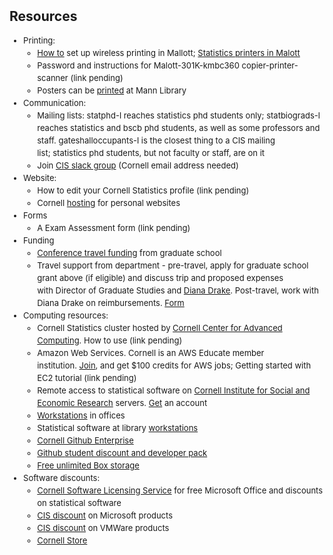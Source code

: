 <h2 style="line-height: 20.0063px;">Resources</h2>

<ul style="font-size: 13.008px; line-height: 20.0063px;">
	<li>Printing:
		<ul>
			<li><a href="http://www.it.cornell.edu/support/coecis/printing/">How to</a>&nbsp;set up wireless printing in Mallott;&nbsp;<a href="http://www.it.cornell.edu/support/coecis/printing/dss-printers.cfm">Statistics printers in Malott</a></li>
			<li>Password and instructions for Malott-301K-kmbc360 copier-printer-scanner (link pending)​</li>
			<li>Posters can be&nbsp;<a href="https://mannlib.cornell.edu/equipment-software/plotters">printed</a>&nbsp;at Mann Library</li>
		</ul>
	</li>
	<li><span style="font-size: 13.008px; line-height: 20.0063px;">Communication:</span>
		<ul>
			<li>Mailing lists: statphd-l reaches statistics phd students only; statbiograds-l reaches statistics and bscb phd students, as well as some professors and staff.&nbsp;gateshalloccupants-l is the closest thing to a CIS mailing list;&nbsp;statistics phd students, but not faculty or staff, are on it</li>
			<li>Join&nbsp;<a href="https://cornellcis.slack.com/">CIS slack group</a>&nbsp;(Cornell email address needed)</li>
		</ul>
	</li>
	<li>Website:
		<ul>
			<li>How to edit your Cornell Statistics profile&nbsp;(link pending)</li>
			<li>Cornell&nbsp;<a href="http://www.it.cornell.edu/support/coecis/hosting.cfm">hosting</a>&nbsp;for personal websites</li>
		</ul>
	</li>
	<li>Forms
		<ul>
			<li>A Exam Assessment form (link pending)</li>
		</ul>
	</li>
	<li>Funding
		<ul>
			<li><a href="http://gradschool.cornell.edu/costs-and-funding/conference-travel-grant">Conference travel funding</a> from graduate school</li>
			<li>Travel support from department - pre-travel, apply for graduate school grant above (if eligible) and discuss trip and proposed expenses with&nbsp;Director of Graduate Studies and <a href="http://dld8@cornell.edu">Diana Drake</a>.&nbsp;Post-travel,&nbsp;work with Diana Drake on reimbursements. <a href="https://www.engineering.cornell.edu/intranet/finance/travel.cfm">Form</a></li>
		</ul>
	</li>
	<li>Computing resources:
		<ul>
			<li>Cornell Statistics cluster hosted by&nbsp;<a href="http://www.cac.cornell.edu/">Cornell Center for Advanced Computing</a>. How to use (link pending)</li>
			<li>Amazon Web Services.&nbsp;Cornell is an AWS Educate member institution.&nbsp;<a href="http://aws.amazon.com/education/awseducate">Join</a>, and get $100 credits for AWS jobs; Getting started with EC2 tutorial (link pending)</li>
			<li>Remote access to statistical software on&nbsp;<a href="http://www.ciser.cornell.edu/Default.shtml">Cornell Institute for Social and Economic Research</a>&nbsp;servers.&nbsp;<a href="http://www.ciser.cornell.edu/computing/software.shtml">Get</a>&nbsp;an account</li>
			<li><a href="http://stat.cornell.edu/about-us/facilities">Workstations</a>&nbsp;in offices</li>
			<li>Statistical software at library&nbsp;<a href="http://mapping.cit.cornell.edu/publiclabs/map/index.cfm">workstations</a></li>
			<li><a href="http://www.it.cornell.edu/support/coecis/github.cfm">Cornell&nbsp;Github Enterprise</a></li>
			<li><a href="https://education.github.com/pack">Github&nbsp;</a><a href="https://education.github.com/">student discount and developer pack</a></li>
			<li><a href="http://www.it.cornell.edu/services/box/">Free unlimited Box storage</a></li>
		</ul>
	</li>
	<li>Software discounts:
		<ul>
			<li><a href="http://www.it.cornell.edu/services/software_licensing/available/#students">Cornell Software Licensing Service</a>&nbsp;for free Microsoft Office and discounts on statistical software</li>
			<li><a href="https://e5.onthehub.com/WebStore/Welcome.aspx?ws=1842053e-ca9b-e011-969d-0030487d8897#">CIS discount</a>&nbsp;on Microsoft products</li>
			<li><a href="https://e5.onthehub.com/WebStore/Welcome.aspx?ws=9cf5631b-842e-de11-a497-0030485a8df0">CIS discount</a>&nbsp;on VMWare products</li>
			<li><a href="https://store.cornell.edu/c-547-software.aspx">Cornell Store</a></li>
		</ul>
	</li>
</ul>
